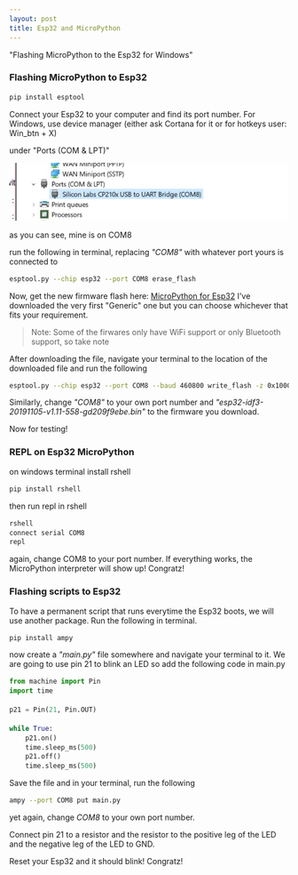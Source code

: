 ```yaml
---
layout: post
title: Esp32 and MicroPython
---
```


"Flashing MicroPython to the Esp32 for Windows"

### Flashing MicroPython to Esp32

```bash
pip install esptool
```

Connect your Esp32 to your computer and find its port number.
For Windows, use device manager (either ask Cortana for it or for hotkeys user: Win_btn + X)

under "Ports (COM & LPT)"

![Device Manager > Ports (COM & LPT)](../images/comPortFinding.jpg)

as you can see, mine is on COM8

run the following in terminal, replacing _"COM8"_ with whatever port yours is connected to

```bash
esptool.py --chip esp32 --port COM8 erase_flash
```

Now, get the new firmware flash here: [MicroPython for Esp32](https://micropython.org/download#esp32)
I've downloaded the very first "Generic" one but you can choose whichever that fits your requirement.

> Note: Some of the firwares only have WiFi support or only Bluetooth support, so take note

After downloading the file, navigate your terminal to the location of the downloaded file and run the following

```bash
esptool.py --chip esp32 --port COM8 --baud 460800 write_flash -z 0x1000 esp32-idf3-20191105-v1.11-558-gd209f9ebe.bin
```

Similarly, change _"COM8"_ to your own port number and _"esp32-idf3-20191105-v1.11-558-gd209f9ebe.bin"_ to the firmware you download.

Now for testing!

### REPL on Esp32 MicroPython

on windows terminal install rshell

```bash
pip install rshell
```

then run repl in rshell

```bash
rshell
connect serial COM8
repl
```

again, change COM8 to your port number.
If everything works, the MicroPython interpreter will show up! Congratz!

### Flashing scripts to Esp32

To have a permanent script that runs everytime the Esp32 boots, we will use another package.
Run the following in terminal.

```bash
pip install ampy
```

now create a _"main.py"_ file somewhere and navigate your terminal to it.
We are going to use pin 21 to blink an LED so add the following code in main.py

```python
from machine import Pin
import time

p21 = Pin(21, Pin.OUT)

while True:
    p21.on()
    time.sleep_ms(500)
    p21.off()
    time.sleep_ms(500)
```

Save the file and in your terminal, run the following

```bash
ampy --port COM8 put main.py
```

yet again, change _COM8_ to your own port number.

Connect pin 21 to a resistor and the resistor to the positive leg of the LED and the negative leg of the LED to GND.

Reset your Esp32 and it should blink! Congratz!
